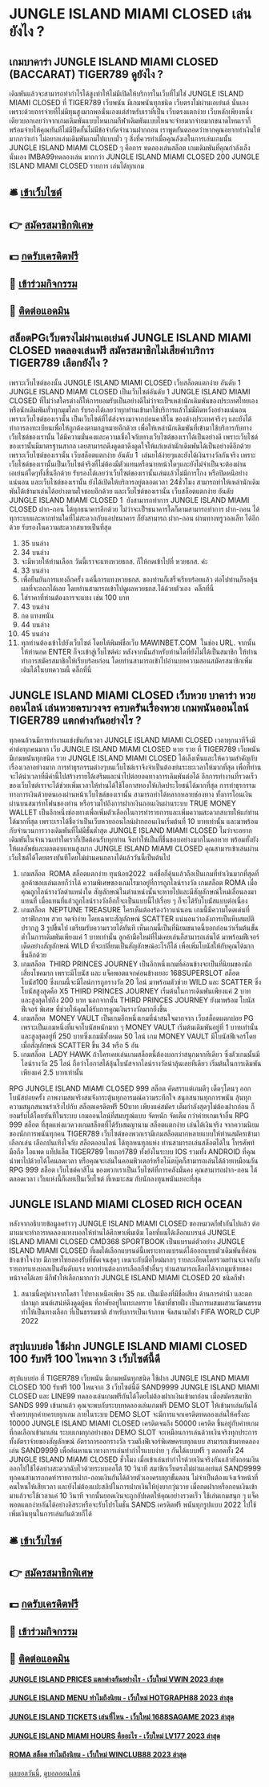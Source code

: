 # JUNGLE ISLAND MIAMI CLOSED เล่นยังไง ?
## เกมบาคาร่า JUNGLE ISLAND MIAMI CLOSED (BACCARAT) TIGER789 ดูยังไง ?
เดิมพันแล้วจะสามารถทำกำไรได้สูงทำให้ไม่มีเปิดให้บริการในเว็บที่ไม่ใช่ JUNGLE ISLAND MIAMI CLOSED ที่ TIGER789 เว็บพนัน มีเกมพนันทุกชนิด เว็บตรงไม่ผ่านเอเย่นต์ นั่นเองเพราะด้วยการจ่ายที่ไม่มีทุนสูงมากพอนั่นเองแต่สำหรับเราที่เป็น เว็บตรงแตกง่าย เว็บหลักเพียงหนึ่งเดียวบอกเลยว่าจากเกมเดิมพันแบบไหนเกมกีฬาเดิมพันแบบไหนจะจ่ายมากจ่ายมากขนาดไหนเราก็พร้อมจ่ายให้คุณทันทีไม่มีปิดกั้นไม่มีข้อจำกัดจำนวนฝากถอน เราพูดกันตลอดว่าหากคุณอยากทำเงินให้มากกว่าเก่า ไม่อยากเล่นเดิมพันเกมไปแบบมั่ว ๆ สิ่งที่ควรทำเมื่อคุณลังเลในการเล่นเกมนั้น JUNGLE ISLAND MIAMI CLOSED ๆ คือการ ทดลองเล่นสล็อต เกมเดิมพันที่คุณกำลังเล็งนั่นเอง IMBA99ทดลองเล่น มากกว่า JUNGLE ISLAND MIAMI CLOSED 200 JUNGLE ISLAND MIAMI CLOSED รายการ เล่นได้ทุกเกม

## 🛎 [เข้าเว็บไซต์](https://bit.ly/3SdLNi2)
## 👉 [สมัครสมาชิกพิเศษ](https://bit.ly/3SdLNi2)
## 💵 [กดรับเครดิตฟรี](https://bit.ly/3dyRKHj)
## 👑 [เข้าร่วมกิจกรรม](https://bit.ly/3dyRKHj)
## 📱 [ติดต่อแอดมิน](https://bit.ly/3dyRKHj)

## สล็อตPGเว็บตรงไม่ผ่านเอเย่นต์ JUNGLE ISLAND MIAMI CLOSED ทดลองเล่นฟรี สมัครสมาชิกไม่เสียค่าบริการ TIGER789 เลือกยังไง ?
เพราะเว็บไซต์ของนั้น JUNGLE ISLAND MIAMI CLOSED เว็บสล็อตแตกง่าย อันดับ 1 JUNGLE ISLAND MIAMI CLOSED เป็นเว็บไซต์อันดับ 1 JUNGLE ISLAND MIAMI CLOSED ที่ไม่ว่าสใครต่างก็ให้การยอมรับเป็นอย่างดีไม่ว่าจะเป็ฯเหล่านักเดิมพันของประเทศไทยเองหรือนักเดิมพันทั่วทุกมุมโลก รับรองได้เลยว่าทุกท่านเข้ามาใช้บริการแล้วไม่มีผิดหวังอย่างแน่นอน เพราะเว็บไซต์ของเรานั้น เป็นเว็บไซต์ที่ได้ส่งจรงมาจากบ่อนคาสิโน ของต่างประเทศจริงๆ และยังได้ทำการลงทะเบียนเพื่อให้ถูกต้องตามกฏหมายอีกด้วย เพื่อให้เหล่านักเดิมพันที่เข้ามาใช้บริการกับทางเว็บไซต์ของเรานั้น ได้มีความมั่นคงและความเชื่อใจกับทางเว็บไซต์ของเราได้เป็นอย่างดี เพราะเว็บไซต์ของเรานั้นมีมาตรฐานสากล เลยสามารถดึงดูดตาดึงดูดใจให้แก่เหล่านักเดิมพันได้เป็นอย่างดีอีกด้วย เพราะเว็บไซต์ของเรานั้น เว็บสล็อตแตกง่าย อันดับ 1  เล่นยได้ง่ายๆและยังได้เงินรางวัลกันจริง เพราะเว็บไซต์ของเรานั้นเป็นเว็บไซต์จริงที่ไม่ต้องมีตัวแทนหรือนายหน้าใดๆและยังไม่จำเป็นจะต้องผ่านเอเย่นต์ใดๆทั้งสิ้นอีกด้วย รับรองได้เลยว่าเว็บไซต์ของเรานั้นเล่นแล้วไม่มีการโกง หรือปิดหนีอย่างแน่นอน และเว็บไซต์ของเรานั้น ยังได้เปิดให้บริการอยู่ตลอดเวลา 24ชั่วโมง สามารถทำให้เหล่านักเดิมพันได้เข้ามาเล่นได้อย่างตามใจชอบอีกด้วย และเว็บไซต์ของเรานั้น เว็บสล็อตแตกง่าย อันดับ JUNGLE ISLAND MIAMI CLOSED 1  ยังสามารถทำการ JUNGLE ISLAND MIAMI CLOSED ฝาก-ถอน ได้ทุกธนาคารอีกด้วย ไม่ว่าจะเป็ฯธนาคารใดก็ตามสามารถทำการ ฝาก-ถอน ได้ทุกระบบและหากท่านใดที่ไม่สะดวกกับแอปธนาคาร ก็ยังสามารถ ฝาก-ถอน ผ่านทางทรูวอลเล็ท ได้อีกด้วย รับรองในความสะดวกสบายเป็นที่สุด
1. 35 บนล่าง
2. 34 บนล่าง
3. จะมีหวยให้ท่านเลือก วันนี้เราจะแทงหวยธกส. ก็ให้กดเข้าไปที่ หวยธกส. ค่ะ
4. 33 บนล่าง
5. เพื่อยืนยันการแทงอีกครั้ง แค่นี้การแทงหวยธกส. ของท่านก็เสร็จเรียบร้อยแล้ว ต่อไปท่านก็รอลุ้นผลที่จะออกได้เลย โดยท่านสามารถเข้าไปดูผลหวยธกส.ได้ด้วยตัวเอง  คลิ๊กที่นี่
6. ใส่ราคาที่ท่านต้องการจะแทง เช่น 100 บาท
7. 43 บนล่าง
8. กด แทงพนัน
9. 44 บนล่าง
10. 45 บนล่าง
11. ทุกท่านต้องเข้าไปยังเว็บไซต์ โดยให้พิมพ์ชื่อเว็บ MAWINBET.COM  ในช่อง URL. จากนั้นให้ท่านกด ENTER ก็จะเข้าสู่เว็บไซต์ค่ะ หลังจากนั้นสำหรับท่านใดที่ยังไม่ได้เป็นสมาชิก ให้ท่านทำการสมัครสมาชิกให้เรียบร้อยก่อน โดยท่านสามารถเข้าไปอ่านบทความสอนสมัครสมาชิกเพิ่มเติมได้ในบทความนี้ คลิ๊กที่นี่

## JUNGLE ISLAND MIAMI CLOSED เว็บหวย บาคาร่า หวยออนไลน์ เล่นหวยครบวงจร ครบครันเรื่องหวย เกมพนันออนไลน์ TIGER789 แตกต่างกันอย่างไร ?
ทุกคนล้วนมีการทำงานแข่งขันกับเวลา JUNGLE ISLAND MIAMI CLOSED เวลาทุกนาทีจึงมีค่าต่อทุกคนมาก เว็บ JUNGLE ISLAND MIAMI CLOSED หวย รวย ที่ TIGER789 เว็บพนัน มีเกมพนันทุกชนิด รวย JUNGLE ISLAND MIAMI CLOSED ได้เล็งเห็นและให้ความสำคัญกับเรื่องเวลาอย่างมาก การทำธุรกรรมต่างๆบนเว็บไซต์เราจึงจำเป็นต้องย่นระยะเวลาให้มากที่สุด เพื่อที่ท่านจะได้นำเวลาที่มีค่านี้ไปสร้างรายได้เสริมและนำไปต่อยอดทางการเดิมพันต่อได้ อีกการทำงานที่รวดเร็วของเว็บไซต์เราจะได้ช่วยเพิ่มเวลาให้ท่านได้ใช้โอกาสทองให้เกิดประโยชน์ได้มากที่สุด การทำธุรกรรมทางการเงินด้วยตนเองผ่านหน้าเว็บไซต์ของเรานั้น สามารถทำได้หลากหลายช่องทาง ทั้งการโอนเงินผ่านบนสมาร์ทโฟนของท่าน หรือรวมไปถึงการฝากเงินถอนเงินผ่านระบบ TRUE MONEY WALLET เป็นอีกหนึ่งช่องทางเพื่อเพิ่มตัวเลือกในการทำรายการและเพิ่มความสะดวกสบายให้แก่ท่านได้มากที่สุด เพราะเราได้ชื่อว่าเป็นเว็บหวยออนไลน์ฝากถอนเงินเริ่มต้นที่ 10 บาทเท่านั้น และมาพร้อมกับจำนวนการวางเดิมพันที่ไม่มีขั้นต่ำสุด JUNGLE ISLAND MIAMI CLOSED ไมว่าจะอยากเดิมพันในจำนวนเท่าใดเราก็เปิดต้อนรับทุกท่าน จึงทำให้เป็นที่ชื่นชอบอย่างมากในคอหวย พร้อมทั้งยังให้ผลลัพธ์และผลตอบแทนสูงมาก JUNGLE ISLAND MIAMI CLOSED คุณสามารเข้าเล่นผ่านเว็บไซต์ได้โดยตรงทันทีโดยไม่ผ่านคนกลางได้แล้ววันนี้เป็นต้นไป
1. เกมสล็อต  ROMA สล็อตแตกง่าย ทุนน้อย2022  แค่ชื่อก็คุ้นแล้วถือเป็นเกมที่ทำเงินมากที่สุดที่ลูกค้าชอบเล่นเลยก็ว่าได้ ความพิเศษของเกมโรมาอยู่ที่การถูกไลน์รางวัล เกมสล็อต ROMA เมื่อคุณถูกไลน์รางวัลตำแหน่งใด สัญลักษณ์ในตำแหน่งนั้นจะหายไปและมีสัญลักษณ์ใหม่เลื่อนลงมาแทนที่ เมื่อแทนที่แล้วถูกไลน์รางวัลอีกก็จะเป็นแบบนี้ไปเรื่อย ๆ ก็จะได้รับโบนัสแบบต่อเนื่อง
2. เกมสล็อต  NEPTUNE TREASURE ใครเห็นต้องร้องว้าวแน่นอน เกมนี้มีความโดดเด่นที่กราฟิกภาพ สวย จดจำง่าย โดยเฉพาะสัญลักษณ์ SCATTER แน่นอนว่าอลังการเป็นหีบสมบัติปรากฏ 3 รูปขึ้นไป เตรียมรับความรวยได้ทันที เห็นเกมนี้เป็นที่นิยมขนาดนี้บอกก่อนว่าเริ่มต้นขั้นต่ำในการเดิมพันเพียงแค่ 1 บาทเท่านั้น ลูกค้ามือใหม่ที่ไม่เคยเล่นก็สามารถเล่นได้ มาพร้อมฟีเจอร์เด็ดอย่างสัญลักษณ์ WILD ที่จะเปลี่ยนเป็นสัญลักษณ์อะไรก็ได้ เพื่อเพิ่มโบนัสให้กับคุณได้มากขึ้นอีกด้วย
3. เกมสล็อต  THIRD PRINCES JOURNEY เป็นอีกหนึ่งเกมที่ค่อนข้างจะเป็นที่นิยมของนักเสี่ยงโชคมาก เพราะมีโบนัส และ แจ็คพอตแจกค่อนข้างเยอะ 168SUPERSLOT สล็อต โบนัส100 ซึ่งเกมนี้จะมีไลน์การถูกรางวัล 20 ไลน์ มาพร้อมตัวช่วย WILD และ SCATTER ซึ่งโบนัสสูงสุดคือ X5 THIRD PRINCES JOURNEY เริ่มต้นในการเดิมพันเพียงแค่ 2 บาท และสูงสุดไปถึง 200 บาท นอกจากนั้น THIRD PRINCES JOURNEY ยังมาพร้อม โบนัสฟีเจอร์ พิเศษ ที่ช่วยให้คุณได้รับการคูณเงินรางวัลมากยิ่งขึ้น
4. เกมสล็อต  MONEY VAULT เป็นเกมอีกหนึ่งเกมที่น่าสนใจมากจาก เว็บสล็อตแตกบ่อย PG  เพราะเป็นเกมหนึ่งที่แจกโบนัสหนักมาก ๆ MONEY VAULT เริ่มต้นเดิมพันอยู่ที่ 1 บาทเท่านั้น และสูงสุดอยู่ที่ 250 บาทซึ่งเกมมีทั้งหมด 50 ไลน์ เกม MONEY VAULT มีโบนัสฟีเจอร์โดยเมื่อสัญลักษณ์ SCATTER ขึ้น 34 หรือ 5 อัน
5. เกมสล็อต  LADY HAWK ถ้าใครเคยเล่นเกมสล็อตนี้ต้องบอกว่าสนุกมากทีเดียว ซึ่งตัวเกมนั้นมีไลน์รางวัล 25 ไลน์ ถือว่าโอกาสได้ลุ้นโบนัสจากไลน์รางวัลน่าลุ้นเลยทีเดียว เริ่มต้นในการเดิมพันเพียงแค่ 2.5 บาทเท่านั้น

RPG JUNGLE ISLAND MIAMI CLOSED 999 สล็อต คัดสรรเเต่เกมดีๆ เด็ดๆโดนๆ ออกโบนัสบ่อยครั้ง ภาพงามสมจริงสมจังกระตุ้นทุกอารมณ์ความระทึกใจ สนุกสนานทุกการพนัน ลุ้นทุกความสนุกสนานร่าเริงไปกับ สล็อตเครดิตฟรี 50บาท เพียงแค่สมัคร เต็มกำลังสุดๆไม่ต้องฝากก่อน ก็ยอมรับได้โดยทันทีในระบบ เกมออนไลน์ที่สมบรูณ์แบบ จัดหนัก จัดเต็ม กว่าค่ายเกมเจ้าอื่น RPG 999 สล็อต ที่สุดเเห่งแวดวงเกมสล็อตที่ได้รับสมญานาม สล็อตเเตกง่าย เล่นได้เงินจริง จากความนิยมของนักการพนันทุกคน TIGER789 เว็บไซต์ของพวกเรามีเกมสล็อตมากหลายแบบให้ท่านสมัครเข้ามาเลือกเล่น เลือกบันเทิงใจกับ สล็อตออนไลน์ ได้ทุกหนทุกแห่ง ท่านสามารถเล่นสล็อตได้ใน โทรศัพท์มือถือ ไอแพด แท็ปแล็ต TIGER789 ไทเกอร์789 ทั้งยังในระบบ IOS รวมทั้ง ANDROID ที่คุณนำพาไปด้วยได้โคนลดเวลา หรือคุณจะเล่นในคอมพิวเตอร์หรือโน๊ตบุ๊คก็สามารถเล่นได้ด้วยเหมือนกัน RPG 999 สล็อต เว็บไซต์คาสิโน ของพวกเราเป็นเว็บไซต์ที่การคลังมั่นคง คุณสามารถฝาก-ถอน ได้ตลอดเวลา เว็บแห่งนี้ก็เลยเป็นเว็บไซต์ ที่เหมาะสม กับนักลงทุนพนันเยอะที่สุด

## JUNGLE ISLAND MIAMI CLOSED RICH OCEAN
หลังจากอธิบายข้อมูลคร่าวๆ JUNGLE ISLAND MIAMI CLOSED ของหมวดกีฬากันไปแล้ว ต่อมาผมจะทำการทดลองแทงบอลให้ท่านได้ศึกษาเพิ่มเติม โดยที่ผมได้เลือกแบรนด์ JUNGLE ISLAND MIAMI CLOSED CMD368 SPORTBOOK เป็นแบรนด์ตัวอย่าง JUNGLE ISLAND MIAMI CLOSED ที่ผมได้เลือกแบรนด์นี้เพราะทางแบรนด์ได้ออกแบบตัวเดิมพันที่ค่อนข้างเข้าใจง่าย มีภาษาไทยลองรับที่ชัดเจนสุดๆ เหมาะกับมือใหม่มากๆ รายละเอียดโดยรวมท่านจะเจอกับรายการแทงบอลเป็นอันดับแรง หากท่านต้องการเลือกกีฬาอื่นๆ ท่านสามารถเลือกได้จากมุมซ้ายของหน้าจอได้เลย มีกีฬาให้เลือกมากกว่า JUNGLE ISLAND MIAMI CLOSED 20 ชนิดกีฬา
1. สนามนี้อยู่ห่างจากโดฮา ไปทางเหนือเพียง 35 กม. เป็นเมืองที่มีชื่อเสียง ด้านการดำน้ำ และตกปลามุก มนต์เสน่ห์ดึงดูดผู้คน ที่อาศัยอยู่ในทะเลทราย ให้มาที่ชายฝั่ง เป็นการผสมผสานวัฒนธรรม ทำให้เป็นทางเลือก ที่เป็นธรรมชาติ สำหรับการเป็นเจ้าภาพ จัดสนามกีฬา FIFA WORLD CUP 2022

## สรุปแบบย่อ ใช้ฝาก JUNGLE ISLAND MIAMI CLOSED 100 รับฟรี 100 ไหนจาก 3 เว็บไซต์นี้ดี
สรุปแบบย่อ ที่ TIGER789 เว็บพนัน มีเกมพนันทุกชนิด ใช้ฝาก JUNGLE ISLAND MIAMI CLOSED 100 รับฟรี 100 ไหนจาก 3 เว็บไซต์นี้ดี SAND9999 JUNGLE ISLAND MIAMI CLOSED และ LINE99 ทดลองเล่นเกมฟรีกันได้โดยไม่ต้องฝากเงินเข้ามาก่อน เมื่อสมัครสมาชิก SANDS 999 เข้ามาแล้ว คุณจะพบกับระบบทดลองเล่นเกมฟรี DEMO SLOT ให้เข้ามาเล่นกันได้จริงครบทุกค่ายครบทุกเกม ภายในระบบ DEMO SLOT จะมีการแจกเครดิตทดลองเล่นให้ครั้งละ 10000 JUNGLE ISLAND MIAMI CLOSED เครดิตจนถึง 50000 เครดิต ขึ้นอยู่กับค่ายเกมที่กดเลือกเข้ามาเล่น ระบบเกมทุกอย่างของ DEMO SLOT จะเหมือนการเล่นด้วยเงินจริงทุกประการ ทั้งอัตราจ่ายของสัญลักษณ์ อัตราการออกรางวัล รวมถึงฟีเจอร์พิเศษครบทุกแบบ สามารถเข้ามาทดลองเล่น SAND9999 เพื่อค้นหาแนวทางการเล่นทำกำไรแบบง่าย ๆ กันได้แบบฟรี ๆ ตลอดทั้ง 24 JUNGLE ISLAND MIAMI CLOSED ชั่วโมง
เมื่อเข้าเล่นทำกำไรด้วยเงินจริงกันแล้วยังถอนเงินออกไปใช้ได้อย่างสะดวกฉับไวด้วยระบบออโต้ 10 วินาที สมาชิกเว็บตรงไม่ผ่านเอเย่นต์ SAND9999 ทุกคนสามารถกดทำรายการฝาก-ถอนเงินกันได้ด้วยตัวเองครบทุกขั้นตอน ไม่จำเป็นต้องแจ้งเจ้าหน้าที่คนไหนให้เสียเวลา และยังไม่ต้องแปะสลิปในการฝากเงินให้ยุ่งยากวุ่นวาย เมื่อกดฝากหรือถอนเงินเข้ามาแล้วจะใช้เวลาแค่ 10 วินาที จากนั้นยอดเงินจะถูกอัปเดตให้คุณอย่างรวดเร็ว ใช้เล่นเกมสนุก ๆ แจ็คพอตแตกง่ายกันได้อย่างอิสระหรือจะรับโปรโมชั่น SANDS เครดิตฟรี พนันทุกรูปแบบ 2022 ไปใช้เพิ่มเงินทุนในการเล่นกันด้วยก็ได้

## 🛎 [เข้าเว็บไซต์](https://bit.ly/3SdLNi2)
## 👉 [สมัครสมาชิกพิเศษ](https://bit.ly/3SdLNi2)
## 💵 [กดรับเครดิตฟรี](https://bit.ly/3dyRKHj)
## 👑 [เข้าร่วมกิจกรรม](https://bit.ly/3dyRKHj)
## 📱 [ติดต่อแอดมิน](https://bit.ly/3dyRKHj)

#### [JUNGLE ISLAND PRICES แตกต่างกันอย่างไร - เว็บใหม่ VWIN 2023 ล่าสุด](https://atom.io/themes/jungle%20island%20prices%20แตกต่างกันอย่างไร%20-%20เว็บใหม่%20vwin%202023%20ล่าสุด)
#### [JUNGLE ISLAND MENU ทำไมถึงนิยม - เว็บใหม่ HOTGRAPH88 2023 ล่าสุด](https://atom.io/themes/jungle%20island%20menu%20ทำไมถึงนิยม%20-%20เว็บใหม่%20hotgraph88%202023%20ล่าสุด)
#### [JUNGLE ISLAND TICKETS เล่นที่ไหน - เว็บใหม่ 1688SAGAME 2023 ล่าสุด](https://atom.io/themes/jungle%20island%20tickets%20เล่นที่ไหน%20-%20เว็บใหม่%201688sagame%202023%20ล่าสุด)
#### [JUNGLE ISLAND MIAMI HOURS คืออะไร - เว็บใหม่ LV177 2023 ล่าสุด](https://atom.io/themes/jungle%20island%20miami%20hours%20คืออะไร%20-%20เว็บใหม่%20lv177%202023%20ล่าสุด)
#### [ROMA สล็อต ทำไมถึงนิยม - เว็บใหม่ WINCLUB88 2023 ล่าสุด](https://atom.io/themes/roma%20สล็อต%20ทำไมถึงนิยม%20-%20เว็บใหม่%20winclub88%202023%20ล่าสุด)

[ผลบอลวันนี้](https://siamsport.tv "ผลบอลวันนี้"), [ดูบอลออนไลน์](https://siamsport.tv/ดูบอลสด "ดูบอลออนไลน์")